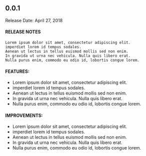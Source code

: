 ## 0.0.1
Release Date: April 27, 2018

#### RELEASE NOTES

```
Lorem ipsum dolor sit amet, consectetur adipiscing elit. 
imperdiet lorem id tempus sodales. 
Aenean ut lectus in tellus euismod mollis sed non enim. 
In gravida ut urna nec vehicula. Nulla quis libero erat. 
Nulla purus enim, commodo eu odio id, lobortis congue lorem. 
```

#### FEATURES:

- Lorem ipsum dolor sit amet, consectetur adipiscing elit. 
- imperdiet lorem id tempus sodales. 
- Aenean ut lectus in tellus euismod mollis sed non enim. 
- In gravida ut urna nec vehicula. Nulla quis libero erat. 
- Nulla purus enim, commodo eu odio id, lobortis congue lorem. 


#### IMPROVEMENTS:

- Lorem ipsum dolor sit amet, consectetur adipiscing elit. 
- imperdiet lorem id tempus sodales. 
- Aenean ut lectus in tellus euismod mollis sed non enim. 
- In gravida ut urna nec vehicula. Nulla quis libero erat. 
- Nulla purus enim, commodo eu odio id, lobortis congue lorem. 